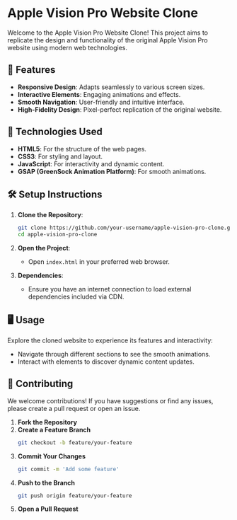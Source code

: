 
# Apple Vision Pro Website Clone


Welcome to the Apple Vision Pro Website Clone! This project aims to replicate the design and functionality of the original Apple Vision Pro website using modern web technologies.

## 🌟 Features

- **Responsive Design**: Adapts seamlessly to various screen sizes.
- **Interactive Elements**: Engaging animations and effects.
- **Smooth Navigation**: User-friendly and intuitive interface.
- **High-Fidelity Design**: Pixel-perfect replication of the original website.

## 🚀 Technologies Used

- **HTML5**: For the structure of the web pages.
- **CSS3**: For styling and layout.
- **JavaScript**: For interactivity and dynamic content.
- **GSAP (GreenSock Animation Platform)**: For smooth animations.

## 🛠️ Setup Instructions

1. **Clone the Repository**:
   ```bash
   git clone https://github.com/your-username/apple-vision-pro-clone.git
   cd apple-vision-pro-clone
   ```

2. **Open the Project**:
   - Open `index.html` in your preferred web browser.

3. **Dependencies**:
   - Ensure you have an internet connection to load external dependencies included via CDN.


## 🖥️ Usage

Explore the cloned website to experience its features and interactivity:
- Navigate through different sections to see the smooth animations.
- Interact with elements to discover dynamic content updates.

## 🤝 Contributing

We welcome contributions! If you have suggestions or find any issues, please create a pull request or open an issue.

1. **Fork the Repository**
2. **Create a Feature Branch**
   ```bash
   git checkout -b feature/your-feature
   ```
3. **Commit Your Changes**
   ```bash
   git commit -m 'Add some feature'
   ```
4. **Push to the Branch**
   ```bash
   git push origin feature/your-feature
   ```
5. **Open a Pull Request**


